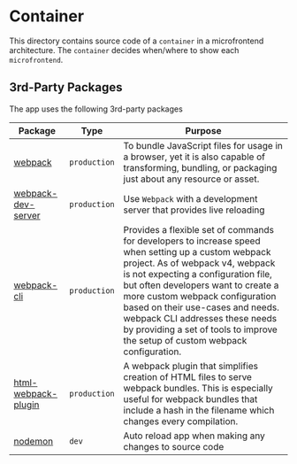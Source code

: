 # Container

This directory contains source code of a `container` in a microfrontend architecture. The `container` decides when/where to show each `microfrontend`.

## 3rd-Party Packages

The app uses the following 3rd-party packages

| Package | Type | Purpose |
|---------|------|---------|
| [webpack](https://www.npmjs.com/package/webpack) | `production` | To bundle JavaScript files for usage in a browser, yet it is also capable of transforming, bundling, or packaging just about any resource or asset. |
| [webpack-dev-server](https://www.npmjs.com/package/webpack-dev-server) | `production` | Use `Webpack` with a development server that provides live reloading |
| [webpack-cli](https://www.npmjs.com/package/webpack-cli) | `production` | Provides a flexible set of commands for developers to increase speed when setting up a custom webpack project. As of webpack v4, webpack is not expecting a configuration file, but often developers want to create a more custom webpack configuration based on their use-cases and needs. webpack CLI addresses these needs by providing a set of tools to improve the setup of custom webpack configuration. |
| [html-webpack-plugin](https://www.npmjs.com/package/html-webpack-plugin) | `production` | A webpack plugin that simplifies creation of HTML files to serve webpack bundles. This is especially useful for webpack bundles that include a hash in the filename which changes every compilation. |
| [nodemon](https://www.npmjs.com/package/nodemon) | `dev` | Auto reload app when making any changes to source code |
